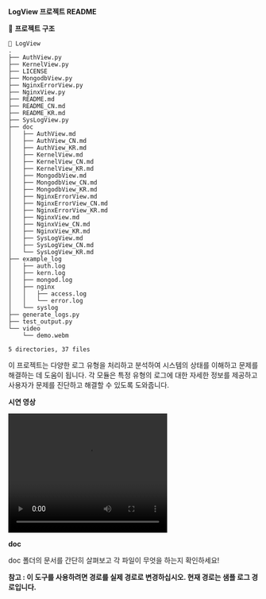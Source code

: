 **LogView 프로젝트 README**

📁 **프로젝트 구조**
```
📂 LogView
.
├── AuthView.py
├── KernelView.py
├── LICENSE
├── MongodbView.py
├── NginxErrorView.py
├── NginxView.py
├── README.md
├── README_CN.md
├── README_KR.md
├── SysLogView.py
├── doc
│   ├── AuthView.md
│   ├── AuthView_CN.md
│   ├── AuthView_KR.md
│   ├── KernelView.md
│   ├── KernelView_CN.md
│   ├── KernelView_KR.md
│   ├── MongodbView.md
│   ├── MongodbView_CN.md
│   ├── MongodbView_KR.md
│   ├── NginxErrorView.md
│   ├── NginxErrorView_CN.md
│   ├── NginxErrorView_KR.md
│   ├── NginxView.md
│   ├── NginxView_CN.md
│   ├── NginxView_KR.md
│   ├── SysLogView.md
│   ├── SysLogView_CN.md
│   └── SysLogView_KR.md
├── example_log
│   ├── auth.log
│   ├── kern.log
│   ├── mongod.log
│   ├── nginx
│   │   ├── access.log
│   │   └── error.log
│   └── syslog
├── generate_logs.py
├── test_output.py
└── video
    └── demo.webm

5 directories, 37 files
```
이 프로젝트는 다양한 로그 유형을 처리하고 분석하여 시스템의 상태를 이해하고 문제를 해결하는 데 도움이 됩니다. 각 모듈은 특정 유형의 로그에 대한 자세한 정보를 제공하고 사용자가 문제를 진단하고 해결할 수 있도록 도와줍니다.

**시연 영상**

<video width="320" height="240" controls>
  <source src="./video/demo.webm" type="video/mp4">
  Your browser does not support the video tag.
</video>

**doc**

doc 폴더의 문서를 간단히 살펴보고 각 파일이 무엇을 하는지 확인하세요!


**참고 : 이 도구를 사용하려면 경로를 실제 경로로 변경하십시오. 현재 경로는 샘플 로그 경로입니다.**
